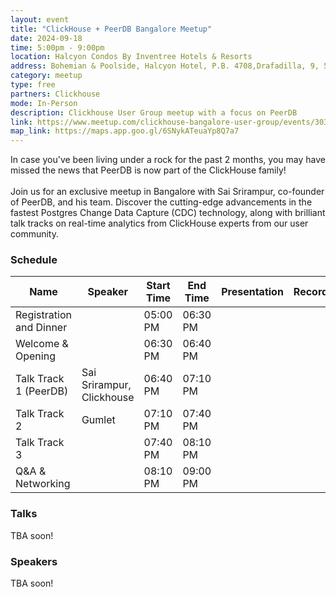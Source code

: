 ```yaml
---
layout: event
title: "ClickHouse + PeerDB Bangalore Meetup"
date: 2024-09-18
time: 5:00pm - 9:00pm
location: Halcyon Condos By Inventree Hotels & Resorts
address: Bohemian & Poolside, Halcyon Hotel, P.B. 4708,Drafadilla, 9, 5th Main Rd, BDA Layout, 4th Block, Koramangala, Bengaluru, Karnataka 560047
category: meetup
type: free
partners: Clickhouse
mode: In-Person
description: Clickhouse User Group meetup with a focus on PeerDB
link: https://www.meetup.com/clickhouse-bangalore-user-group/events/303208274/
map_link: https://maps.app.goo.gl/6SNykATeuaYp8Q7a7
---
```


<div class="about">
In case you've been living under a rock for the past 2 months, you may have missed the news that PeerDB is now part of the ClickHouse family!  
<br><br>
Join us for an exclusive meetup in Bangalore with Sai Srirampur, co-founder of PeerDB, and his team. Discover the cutting-edge advancements in the fastest Postgres Change Data Capture (CDC) technology, along with brilliant talk tracks on real-time analytics from ClickHouse experts from our user community. 
</div>

### Schedule

| Name                    | Speaker                   | Start Time | End Time | Presentation | Recording |
|-------------------------|---------------------------|------------|----------|--------------|-----------|
| Registration and Dinner |                           | 05:00 PM   | 06:30 PM |              |           |
| Welcome & Opening       |                           | 06:30 PM   | 06:40 PM |              |           |
| Talk Track 1 (PeerDB)   | Sai Srirampur, Clickhouse | 06:40 PM   | 07:10 PM |              |           |
| Talk Track 2            | Gumlet                    | 07:10 PM   | 07:40 PM |              |           |
| Talk Track 3            |                           | 07:40 PM   | 08:10 PM |              |           |
| Q&A & Networking        |                           | 08:10 PM   | 09:00 PM |              |           |


### Talks

TBA soon!

### Speakers

TBA soon!